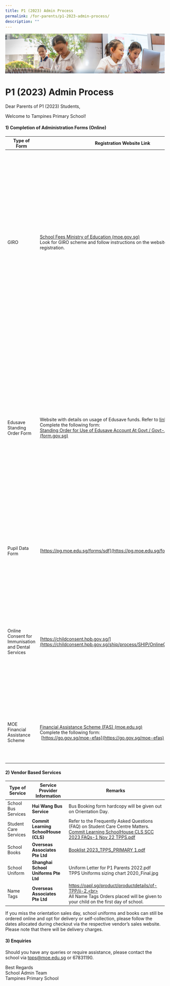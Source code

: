 ```yaml
---
title: P1 (2023) Admin Process
permalink: /for-parents/p1-2023-admin-process/
description: ""
---
```

![](/images/ForParents.jpg)

P1 (2023) Admin Process
=======================

Dear Parents of P1 (2023) Students,

Welcome to Tampines Primary School!

#### **1) Completion of Administration Forms (Online)**

| Type of Form                                        | Registration Website Link                                                                                                                                                            | Remarks                                                                                                                                                                                                                                                                                                                                                                                                                                                             |
|-----------------------------------------------------|--------------------------------------------------------------------------------------------------------------------------------------------------------------------------------------|---------------------------------------------------------------------------------------------------------------------------------------------------------------------------------------------------------------------------------------------------------------------------------------------------------------------------------------------------------------------------------------------------------------------------------------------------------------------|
| GIRO                                                | [School Fees  Ministry of Education (moe.gov.sg)](https://www.moe.gov.sg/financial-matters/fees) <br>Look for GIRO scheme and follow instructions on the website to complete GIRO registration.                                      | Portal available from <u>5 Dec 2022 to 15 Jan 2022</u>.<br>Parents are strongly encouraged to sign up for GIRO online for payment of school fees and charges. Parents will have up till 15 Jan 2023 to sign up for GIRO for the first deduction in Feb 2023.<br>This new digital service is available to account holders from BOC, DBS/POSB, MAY, OCBC, SCB, HSBC and UOB for a start.<br>* Child Development Account (Baby Bonus Account) <b>cannot be used</b> for GIRO application |
| Edusave Standing Order Form                         | Website with details on usage of Edusave funds. Refer to <u>link</u><br>Complete the following form:<br>[Standing Order for Use of Edusave Account At Govt / Govt-Aided School (form.gov.sg)](https://form.gov.sg/5be24a1bb3f842000fdc4e59) | Parents are strongly encouraged to sign up for Edusave Fund; catered to cover school miscellaneous fees <b>(for Singapore Citizens only) by 15 Jan 2023</b><br>Please Tick <b>“Yes”</b> for both questions on whether to use Edusave for 2nd Tier Miscellaneous fees and for local and overseas enrichment charges.<br><b>* School will seek your confirmation for any deduction of Edusave funds before the commencement of extra programmes.</b>                                       |
| Pupil Data Form                                     | [https://pg.moe.edu.sg/forms/sdf](https://pg.moe.edu.sg/forms/sdf)                                                                                                                                                      | Portal available from <u>28 Nov 2022 to 29 Dec 2022</u>.<br>More details will be provided via PG for the completion on the final compulsory form.                                                                                                                                                                                                                                                                                                                          |
| Online Consent for Immunisation and Dental Services | [https://childconsent.hpb.gov.sg/](https://childconsent.hpb.gov.sg/ship/process/SHIP/OnlineChildConsentPortal)                                                                                                                                                     | Portal available from <u>1 Jan 2023 to 17 Mar 2023</u>.<br>HPB provides free health services such as screening, immunization and dental checks for students in school during school hours. You are strongly encouraged to opt in. Your consent is required for your child to benefit from these services.                                                                                                                                                                  |
| MOE Financial Assistance Scheme                     | [Financial Assistance Scheme (FAS) (moe.edu.sg)](https://www.moe.gov.sg/financial-matters/financial-assistance)<br> Complete the following form:<br>&nbsp;[https://go.gov.sg/moe-efas](https://go.gov.sg/moe-efas)                                                                            | * Please <u><b>do not purchase books and uniforms prior to the outcome of the FAS application</b></u> if you intend to apply for FAS for your child for 2023. No refund will be given.                                                                                                                                                                                                                                                                                            |

#### **2) Vendor Based Services**


| Type of Service       | Service Provider Information      | Remarks                                                                                                                                          |
|-----------------------|-----------------------------------|--------------------------------------------------------------------------------------------------------------------------------------------------|
| School Bus Services   | <b>Hui Wang Bus Service</b>              | Bus Booking form hardcopy will be given out on Orientation Day.                                                                                  |
| Student Care Services | <b>Commit Learning SchoolHouse (CLS)</b> | Refer to the Frequently Asked Questions (FAQ) on Student Care Centre Matters.<br>[Commit Learning SchoolHouse CLS SCC 2023 FAQs-1 Nov 22 TPPS.pdf](/files/Commit%20Learning%20SchoolHouse%20CLS%20Student%20Care%20Centre%20SCC%202023%20FAQs%20Tampines%20Primary%20School.pdf) |
| School Books          | <b>Overseas Associates Pte Ltd</b>       | [Booklist 2023_TPPS_PRIMARY 1.pdf](/files/booklist%202023_tpps_primary%201.pdf)                                                                                                                 |
| School Uniform        | <b>Shanghai School Uniforms Pte Ltd</b>  | Uniform Letter for P1 Parents 2022.pdf<br>TPPS Uniforms sizing chart 2020_Final.jpg                                                              |
| Name Tags             | <b>Overseas Associates Pte Ltd</b>       | https://oapl.sg/product/productdetails/of-TPP/ii-2.<br><br>All Name Tags Orders placed will be given to your child on the first day of school.   |



If you miss the orientation sales day, school uniforms and books can still be ordered online and opt for delivery or self-collection, please follow the dates allocated during checkout via the respective vendor’s sales website. Please note that there will be delivery charges.

#### **3) Enquiries**

Should you have any queries or require assistance, please contact the school via&nbsp;[tpps@moe.edu.sg](https://tampinespri.moe.edu.sg/for-parents/tpps@moe.edu.sg)&nbsp;or 67831190.

Best Regards  
School Admin Team  
Tampines Primary School